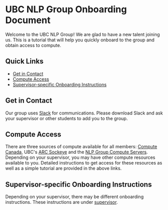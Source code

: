 # UBC NLP Group Onboarding Document
Welcome to the UBC NLP Group! We are glad to have a new talent joining us. This is a tutorial that will help you quickly onboard to the group and obtain access to compute.

## Quick Links
- [Get in Contact](#get-in-contact)
- [Compute Access](#compute-access)
- [Supervisor-specific Onboarding Instructions](#supervisor-specific-onboarding-instructions)

## Get in Contact
Our group uses [Slack](https://slack.com/) for communications. Please download Slack and ask your supervisor or other students to add you to the group.

## Compute Access
There are three sources of compute available for all members: [Compute Canada](compute/Compute_Canada.md), UBC's [ARC Sockeye](compute/ARC_Sockeye.md) and the [NLP Group Compute Servers](compute/NLP_Servers.md). Depending on your supervisor, you may have other compute resources available to you. Detailed instructions to get access for these resources as well as a simple tutorial are provided in the above links.

## Supervisor-specific Onboarding Instructions
Depending on your supervisor, there may be different onboarding instructions. These instructions are under [supervisor](supervisor/).